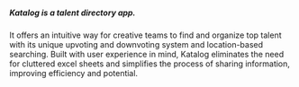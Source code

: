 
##### Katalog is a talent directory app. 
It offers an intuitive way for creative teams to find and organize top talent with its unique upvoting and downvoting system and location-based searching. Built with user experience in mind, Katalog eliminates the need for cluttered excel sheets and simplifies the process of sharing information, improving efficiency and potential. 
